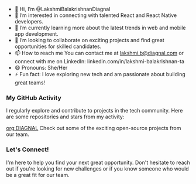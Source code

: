 - 👋 Hi, I’m @LakshmiBalakrishnanDiagnal
- 👀 I’m interested in connecting with talented React and React Native developers.
- 🌱 I’m currently learning more about the latest trends in web and mobile app development.
- 💞️ I’m looking to collaborate on exciting projects and find great opportunities for skilled candidates.
- 📫 How to reach me You can contact me at lakshmi.b@diagnal.com or connect with me on LinkedIn: linkedin.com/in/lakshmi-balakrishnan-ta
- 😄 Pronouns: She/Her
- ⚡ Fun fact: I love exploring new tech and am passionate about building great teams!

### My GitHub Activity

I regularly explore and contribute to projects in the tech community. Here are some repositories and stars from my activity:

[org:DIAGNAL](https://github.com/diagnal) Check out some of the exciting open-source projects from our team.

### Let's Connect!
I'm here to help you find your next great opportunity. Don't hesitate to reach out if you're looking for new challenges or if you know someone who would be a great fit for our team.


<!---
LakshmiBalakrishnanDiagnal/LakshmiBalakrishnanDiagnal is a ✨ special ✨ repository because its `README.md` (this file) appears on your GitHub profile.
You can click the Preview link to take a look at your changes.
--->
